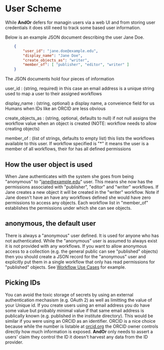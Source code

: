 
# User Scheme

While **AndOr** defers for managin users via a web UI and from
storing user credentials it does still need to track some based
user information.

Below is an example JSON document describing the user Jane Doe.


```json
    {
        "user_id": "jane.doe@example.edu",
        "display_name": "Jane Doe",
        "create_objects_as": "writer",
        "member_of": [ "publisher", "editor", "writer" ]
    }
```

The JSON documents hold four pieces of information

user_id
: (string, required) in this case an email address is a unique string used to map a user to their assigned workflows

display_name
: (string, optional) a display name, a conveience field for us Humans when IDs like an ORCID are less obvious

create_objects_as
: (string, optional, defaults to null) if not null assigns the workflow value when an object is created (NOTE: workflow needs to allow creating objects)

member_of
: (list of strings, defaults to empty list) this lists the workflows available to this user. If workflow specified is "\*" it means the user is a member of all workflows, their for has all defined permissions


## How the user object is used

When Jane authenticates with the system she goes from being 
"anonymous" to "jane@example.edu" user.  This means she now has the
permissions associated with "publisher", "editor" and "writer" workflows.
If Jane creates a new object it will be created in the "writer" workflow.
Note if Jane doesn't have an have any workflows defined she would
have zero permissions to access any objects. Each workflow list in
"member\_of" establishes the permissions under which she can see objects.

## anonymous, the default user

There is always a "anonymous" user defined. It is used for anyone who
has not authenticated.  While the "anonymous" user is assumed to always
exist it is not provided with any workflows. If you want to allow
anonymous access to a collection (e.g. the general public can see
"published" objects) then you should create a JSON record for the
"anonymous" user and explicitly put them in a single workflow that
only has read permissions for "published" objects. See [Workflow Use Cases](Workflow-Use-Cases.html) for example.

## Picking IDs

You can avoid the toxic storage of secrets by using an external
authentication mechasism (e.g. OAuth 2) as well as limitting the
value of your Unique id.  If you create users using an email address
you do have some value but probably minimal value if that same
email address is publically known (e.g. published in the 
institute directory).  This would be similar if you were using
an ORCID as an identifier. ORCID is a nice choice because while
the number is listable at [orcid.org](https://orcid.org) the
ORCID owner controls directly how much information is exposed.
**AndOr** only needs to assert a users' claim they control
the ID it doesn't harvest any data from the ID provider.


